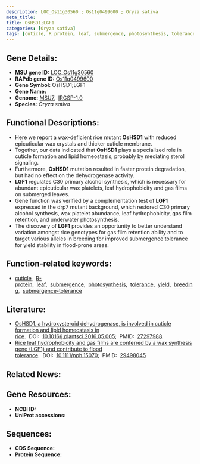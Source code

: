 ```yaml
---
description: LOC_Os11g30560 ; Os11g0499600 ; Oryza sativa
meta_title:
title: OsHSD1;LGF1
categories: [Oryza sativa]
tags: [cuticle, R protein, leaf, submergence, photosynthesis, tolerance, yield, breeding, submergence tolerance]
---
```


## Gene Details:
- **MSU gene ID:** [LOC_Os11g30560](http://rice.uga.edu/cgi-bin/ORF_infopage.cgi?orf=LOC_Os11g30560)  
- **RAPdb gene ID:** [Os11g0499600](https://rapdb.dna.affrc.go.jp/locus/?name=Os11g0499600)  
- **Gene Symbol:** OsHSD1;LGF1
- **Gene Name:**
- **Genome:**  [MSU7](http://rice.uga.edu/),&nbsp;&nbsp;[IRGSP-1.0](https://rapdb.dna.affrc.go.jp/download/irgsp1.html)
- **Species:** *Oryza sativa*

## Functional Descriptions:
   - Here we report a wax-deficient rice mutant **OsHSD1** with reduced epicuticular wax crystals and thicker cuticle membrane.
   - Together, our data indicated that **OsHSD1** plays a specialized role in cuticle formation and lipid homeostasis, probably by mediating sterol signaling.
   - Furthermore, **OsHSD1** mutation resulted in faster protein degradation, but had no effect on the dehydrogenase activity.
   - **LGF1** regulates C30 primary alcohol synthesis, which is necessary for abundant epicuticular wax platelets, leaf hydrophobicity and gas films on submerged leaves.
   - Gene function was verified by a complementation test of **LGF1** expressed in the drp7 mutant background, which restored C30 primary alcohol synthesis, wax platelet abundance, leaf hydrophobicity, gas film retention, and underwater photosynthesis.
   - The discovery of **LGF1** provides an opportunity to better understand variation amongst rice genotypes for gas film retention ability and to target various alleles in breeding for improved submergence tolerance for yield stability in flood-prone areas.

## Function-related keywords:
   - [cuticle](/tags/cuticle/),&nbsp;&nbsp;[R-protein](/tags/R-protein/),&nbsp;&nbsp;[leaf](/tags/leaf/),&nbsp;&nbsp;[submergence](/tags/submergence/),&nbsp;&nbsp;[photosynthesis](/tags/photosynthesis/),&nbsp;&nbsp;[tolerance](/tags/tolerance/),&nbsp;&nbsp;[yield](/tags/yield/),&nbsp;&nbsp;[breeding](/tags/breeding/),&nbsp;&nbsp;[submergence-tolerance](/tags/submergence-tolerance/)

## Literature:
   - [OsHSD1, a hydroxysteroid dehydrogenase, is involved in cuticle formation and lipid homeostasis in rice](https://www.doi.org/10.1016/j.plantsci.2016.05.005).&nbsp;&nbsp;DOI:&nbsp;&nbsp;[10.1016/j.plantsci.2016.05.005](https://www.doi.org/10.1016/j.plantsci.2016.05.005);&nbsp;&nbsp;PMID:&nbsp;&nbsp;[27297988](https://pubmed.ncbi.nlm.nih.gov/27297988/)
   - [Rice leaf hydrophobicity and gas films are conferred by a wax synthesis gene (LGF1) and contribute to flood tolerance](https://www.doi.org/10.1111/nph.15070).&nbsp;&nbsp;DOI:&nbsp;&nbsp;[10.1111/nph.15070](https://www.doi.org/10.1111/nph.15070);&nbsp;&nbsp;PMID:&nbsp;&nbsp;[29498045](https://pubmed.ncbi.nlm.nih.gov/29498045/)

## Related News:

## Gene Resources:
- **NCBI ID:**  []()
- **UniProt accessions:** [](https://www.uniprot.org/uniprotkb//entry)

## Sequences:
- **CDS Sequence:**
- **Protein Sequence:**
